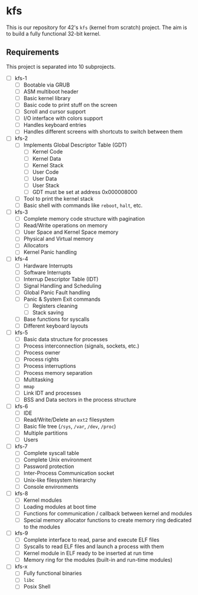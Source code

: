 # kfs
This is our repository for 42's `kfs` (kernel from scratch) project. The aim is to build
a fully functional 32-bit kernel. 


## Requirements
This project is separated into 10 subprojects.
- [ ] kfs-1
  - [ ] Bootable via GRUB
  - [ ] ASM multiboot header
  - [ ] Basic kernel library
  - [ ] Basic code to print stuff on the screen
  - [ ] Scroll and cursor support
  - [ ] I/O interface with colors support
  - [ ] Handles keyboard entries
  - [ ] Handles different screens with shortcuts to switch between them
- [ ] kfs-2
  - [ ] Implements Global Descriptor Table (GDT)
    - [ ] Kernel Code
    - [ ] Kernel Data
    - [ ] Kernel Stack
    - [ ] User Code
    - [ ] User Data
    - [ ] User Stack
    - [ ] GDT must be set at address 0x000008000
  - [ ] Tool to print the kernel stack
  - [ ] Basic shell with commands like `reboot`, `halt`, etc.
- [ ] kfs-3
  - [ ] Complete memory code structure with pagination
  - [ ] Read/Write operations on memory
  - [ ] User Space and Kernel Space memory
  - [ ] Physical and Virtual memory
  - [ ] Allocators
  - [ ] Kernel Panic handling
- [ ] kfs-4
  - [ ] Hardware Interrupts
  - [ ] Software Interrupts
  - [ ] Interrup Descriptor Table (IDT)
  - [ ] Signal Handling and Scheduling
  - [ ] Global Panic Fault handling
  - [ ] Panic & System Exit commands
    - [ ] Registers cleaning
    - [ ] Stack saving
  - [ ] Base functions for syscalls
  - [ ] Different keyboard layouts
- [ ] kfs-5
  - [ ] Basic data structure for processes
  - [ ] Process interconnection (signals, sockets, etc.)
  - [ ] Process owner
  - [ ] Process rights
  - [ ] Process interruptions
  - [ ] Process memory separation
  - [ ] Multitasking
  - [ ] `mmap`
  - [ ] Link IDT and processes
  - [ ] BSS and Data sectors in the process structure
- [ ] kfs-6
  - [ ] IDE
  - [ ] Read/Write/Delete an `ext2` filesystem
  - [ ] Basic file tree (`/sys`, `/var`, `/dev`, `/proc`)
  - [ ] Multiple partitions
  - [ ] Users
- [ ] kfs-7
  - [ ] Complete syscall table
  - [ ] Complete Unix environment
  - [ ] Password protection
  - [ ] Inter-Process Communication socket
  - [ ] Unix-like filesystem hierarchy
  - [ ] Console environments
- [ ] kfs-8
  - [ ] Kernel modules
  - [ ] Loading modules at boot time
  - [ ] Functions for communication / callback between kernel and modules
  - [ ] Special memory allocator functions to create memory ring dedicated to the modules
- [ ] kfs-9
  - [ ] Complete interface to read, parse and execute ELF files
  - [ ] Syscalls to read ELF files and launch a process with them
  - [ ] Kernel module in ELF ready to be inserted at run time
  - [ ] Memory ring for the modules (built-in and run-time modules)
- [ ] kfs-x
  - [ ] Fully functional binaries
  - [ ] `libc`
  - [ ] Posix Shell

